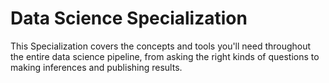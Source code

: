 # Data Science Specialization
This Specialization covers the concepts and tools you'll need throughout the entire data science pipeline, from asking the right kinds of questions to making inferences and publishing results.
